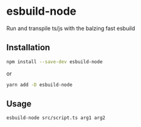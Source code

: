 # esbuild-node

Run and transpile ts/js with the balzing fast esbuild

## Installation

```bash
npm install --save-dev esbuild-node
```
or
```bash
yarn add -D esbuild-node
```

## Usage

```bash
esbuild-node src/script.ts arg1 arg2
```